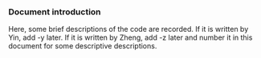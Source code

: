 ### Document introduction
Here, some brief descriptions of the code are recorded. If it is written by Yin, add -y later. If it is written by Zheng, add -z later and number it in this document for some
descriptive descriptions.
